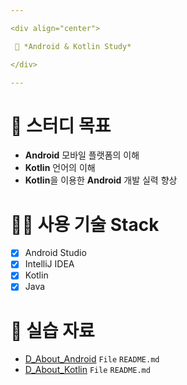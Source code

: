 ```yaml
---

<div align="center">

 💜 *Android & Kotlin Study*

</div>

---
```


# 🧐 스터디 목표
- **Android** 모바일 플랫폼의 이해  
- **Kotlin** 언어의 이해  
- **Kotlin**을 이용한 **Android** 개발 실력 향상  

# 👨‍💻 사용 기술 Stack
- [x] Android Studio  
- [x] IntelliJ IDEA  
- [x] Kotlin 
- [x] Java  

# 💛 실습 자료
- [D_About_Android](https://github.com/DCherish/Android_N_Kotlin/tree/master/D_About_Android) `File` `README.md`  
- [D_About_Kotlin](https://github.com/DCherish/Android_N_Kotlin/tree/master/D_About_Kotlin) `File` `README.md`
